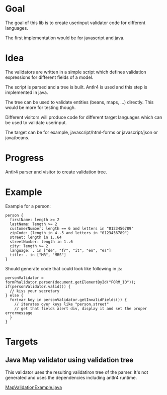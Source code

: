 Goal
====

The goal of this lib is to create userinput validator code for different languages.

The first implementation would be for javascript and java.

Idea
====

The validators are written in a simple script which defines validation expressions for different fields of a model.

The script is parsed and a tree is built. Antlr4 is used and this step is implemented in java.

The tree can be used to validate entities (beans, maps, ...) directly. This would be more for testing though.

Different visitors will produce code for different target languages which can be used to validate userinput.

The target can be for example, javascript/html-forms or javascript/json or java/beans.

Progress
========

Antlr4 parser and visitor to create validation tree.

Example
=======

Example for a person:

    person {
      firstName: length >= 2
      lastName: length >= 2
      customerNumber: length == 6 and letters in "0123456789"
      zipCode: (length in 4..5 and letters in "0123456789")
      street: length in 1..64
      streetNumber: length in 1..6
      city: length >= 2
      language: . in ["de", "fr", "it", "en", "es"]
      title: . in ["MR", "MRS"]
    }

Should generate code that could look like following in js:
    
    personValidator = formPhalidator.person(document.getElementById("FORM_ID"));
    if(personValidator.valid()) {
      // kiss your secretary
    } else {
      for(var key in personValidator.getInvalidFields()) {
        // iterates over keys like "person.street"
        // get that fields alert div, display it and set the proper errormessage
      }
    }

Targets
=======

Java Map validator using validation tree
----------------------------------------

This validator uses the resulting validatiron tree of the parser. It's not generated and uses the dependencies including antlr4 runtime.

[MapValidationExample.java](examples/java/src/ch/kerbtier/phalidator/examples/map/MapValidationExample.java) 


